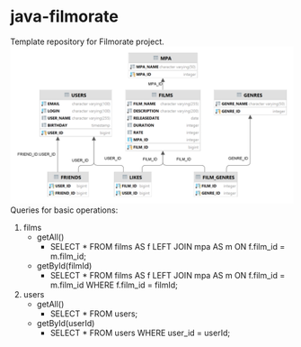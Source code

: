 # java-filmorate
Template repository for Filmorate project.
![Database Diagram](diagram.png)
Queries for basic operations:
1. films
    - getAll()
        - SELECT * FROM films AS f LEFT JOIN mpa AS m ON f.film_id = m.film_id;
    - getById(filmId)
        - SELECT * FROM films AS f LEFT JOIN mpa AS m ON f.film_id = m.film_id WHERE f.film_id = filmId;
2. users
    - getAll()
        - SELECT * FROM users;
    - getById(userId)
        - SELECT * FROM users WHERE user_id = userId;